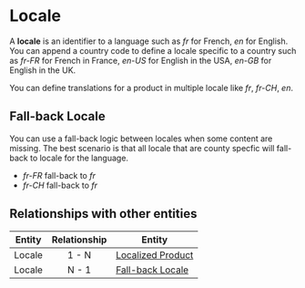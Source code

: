 # Locale

A **locale** is an identifier to a language such as _fr_ for French, _en_ for English.
You can append a country code to define a locale specific to a country such as _fr-FR_ for French in France, _en-US_ for English in the USA, _en-GB_ for English in the UK.

You can define translations for a product in multiple locale like _fr_, _fr-CH_, _en_.

## Fall-back Locale

You can use a fall-back logic between locales when some content are missing. The best scenario is that all locale that are county specfic will fall-back to locale for the language.

* _fr-FR_ fall-back to _fr_
* _fr-CH_ fall-back to _fr_ 


## Relationships with other entities

| Entity | Relationship | Entity |
| --- |:--------:| --- |
| Locale | 1 - N | [Localized Product] |
| Locale | N - 1 | [Fall-back Locale] |



[Localized Product]: ../product-information-management/localised-product.md
[Fall-back Locale]: ../shared/locale.md#fall-back-locale